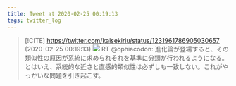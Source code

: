 ```yaml
---
title: Tweet at 2020-02-25 00:19:13
tags: twitter_log
---
```


> [!CITE] https://twitter.com/kaisekiriu/status/1231961786905030657 (2020-02-25 00:19:13)
> ![](https://twitter.com/kaisekiriu/status/1231961786905030657)
> RT @ophiacodon: 進化論が登場すると、その類似性の原因が系統に求められそれを基準に分類が行われるようになる。とはいえ、系統的な近さと直感的類似性は必ずしも一致しない。これがやっかいな問題を引き起こす。
